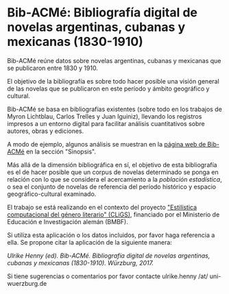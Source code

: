 # Bib-ACMé: Bibliografía digital de novelas argentinas, cubanas y mexicanas (1830-1910)

Bib-ACMé reúne datos sobre novelas argentinas, cubanas y mexicanas que se publicaron entre 1830 y 1910.

El objetivo de la bibliografía es sobre todo hacer posible una visión general de las novelas que se publicaron en este período y ámbito geográfico y cultural.

Bib-ACMé se basa en bibliografías existentes (sobre todo en los trabajos de Myron Lichtblau, Carlos Trelles y Juan Iguiniz), llevando los registros impresos a un entorno digital para facilitar análisis cuantitativos sobre autores, obras y ediciones.

A modo de ejemplo, algunos análisis se muestran en la [página web de Bib-ACMé](http://bibacme.cligs.digital-humanities.de) en la sección "Sinopsis".

Más allá de la dimensión bibliográfica en sí, el objetivo de esta bibliografía es el de hacer posible que un corpus de novelas determinado se ponga en relación con lo que se considera el acercamiento a la *población estadística*, o sea el conjunto de novelas de referencia del período histórico y espacio geográfico-cultural examinado.

El trabajo se está realizando en el contexto del proyecto ["Estilística computacional del género literario" (CLiGS)](https://cligs.hypotheses.org), financiado por el Ministerio de Educación e Investigación alemán (BMBF).

Si utiliza esta aplicación o los datos incluidos, por favor haga referencia a ella. Se propone citar la aplicación de la siguiente manera: 

*Ulrike Henny (ed). Bib-ACMé. Bibliografía digital de novelas argentinas, cubanas y mexicanas (1830-1910). Würzburg, 2017.*

Si tiene sugerencias o comentarios por favor contacte ulrike.henny /at/ uni-wuerzburg.de
